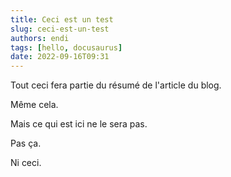 ```yaml
---
title: Ceci est un test
slug: ceci-est-un-test
authors: endi
tags: [hello, docusaurus]
date: 2022-09-16T09:31
---
```


Tout ceci fera partie du résumé de l'article du blog.

Même cela.

<!--truncate-->

Mais ce qui est ici ne le sera pas.

Pas ça.

Ni ceci.